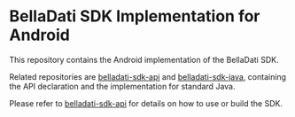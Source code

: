 # BellaDati SDK Implementation for Android

This repository contains the Android implementation of the BellaDati SDK.

Related repositories are [belladati-sdk-api](https://github.com/BellaDati/belladati-sdk-api/) and [belladati-sdk-java](https://github.com/BellaDati/belladati-sdk-java/), containing the API declaration and the implementation for standard Java.

Please refer to [belladati-sdk-api](https://github.com/BellaDati/belladati-sdk-api/) for details on how to use or build the SDK.

